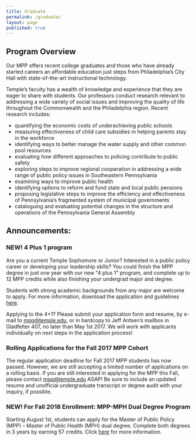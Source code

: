 ```yaml
---
title: Graduate
permalink: /graduate/
layout: page
published: true
---
```

## Program Overview

Our MPP offers recent college graduates and those who have already started careers an affordable education just steps from Philadelphia’s City Hall with state-of-the-art instructional technology.

Temple’s faculty has a wealth of knowledge and experience that they are eager to share with students. Our professors conduct research relevant to addressing a wide variety of social issues and improving the quality of life throughout the Commonwealth and the Philadelphia region. Recent research includes:

- quantifying the economic costs of underachieving public schools
- measuring effectiveness of child care subsidies in helping parents stay in the workforce
- identifying ways to better manage the water supply and other common pool resources
- evaluating how different approaches to policing contribute to public safety
- exploring steps to improve regional cooperation in addressing a wide range of public policy issues in Southeastern Pennsylvania
- examining ways to improve public health
- identifying options to reform and fund state and local public pensions
- proposing legislative steps to improve the efficiency and effectiveness of Pennsylvania’s fragmented system of municipal governments
- cataloguing and evaluating potential changes in the structure and operations of the Pennsylvania General Assembly

## Announcements:

### NEW! 4 Plus 1 program

Are you a current Temple Sophomore or Junior? Interested in a public policy career or developing your leadership skills? You could finish the MPP degree in just one year with our new "4 plus 1" program, and complete up to 12 MPP credits while also finishing your undergrad major and degree.

Students with strong academic backgrounds from any major are welcome to apply. For more information, download the application and guidelines [here](http://www.cla.temple.edu/politicalscience/files/2017/04/Revised-Application-and-Guidelines-for-MPP-4-plus-1-program.docx).  

Applying to the 4+1?  Please submit your application form and resume, by e-mail to [mpp@temple.edu](mailto:mpp@temple.edu), or in hardcopy to Jeff Antsen’s mailbox in Gladfelter 407, no later than May 1st 2017. We will work with applicants individually on next steps in the application process!

### Rolling Applications for the Fall 2017 MPP Cohort

The regular application deadline for Fall 2017 MPP students has now passed.  However, we are still accepting a limited number of applications on a rolling basis. If you are still interested in applying for the MPP this Fall, please contact [mpp@temple.edu](mailto:mpp@temple.edu) ASAP! Be sure to include an updated resume and unofficial undergraduate transcript or degree audit with your inquiry, if possible.

### NEW!  For Fall 2018 Enrollment:  MPP-MPH Dual Degree Program

Starting August 1st, students can apply for the Master of Public Policy (MPP) – Master of Public Health (MPH) dual degree. Complete both degrees in 3 years by earning 57 credits. Click [here](http://www.cla.temple.edu/politicalscience/files/2017/05/MPP-MPH-website-copy.docx) for more information.